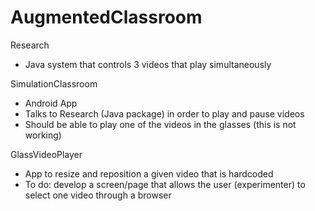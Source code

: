 # AugmentedClassroom

Research

* Java system that controls 3 videos that play simultaneously

SimulationClassroom

* Android App
* Talks to Research (Java package) in order to play and pause videos 
* Should be able to play one of the videos in the glasses (this is not working)

GlassVideoPlayer

* App to resize and reposition a given video that is hardcoded
* To do: develop a screen/page that allows the user (experimenter) to select one video through a browser
